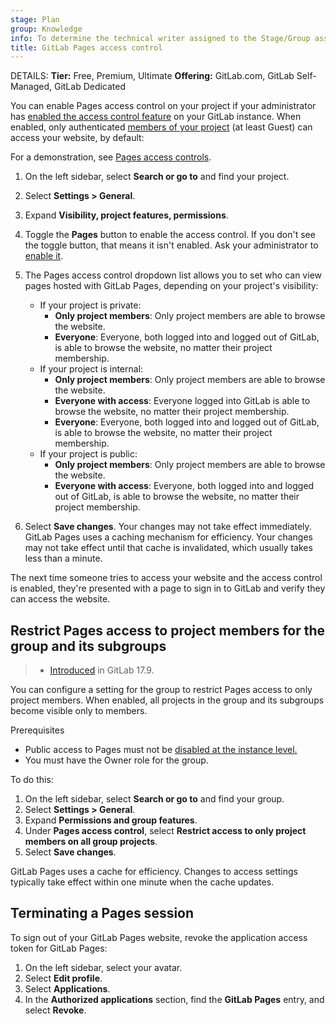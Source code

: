 ```yaml
---
stage: Plan
group: Knowledge
info: To determine the technical writer assigned to the Stage/Group associated with this page, see https://handbook.gitlab.com/handbook/product/ux/technical-writing/#assignments
title: GitLab Pages access control
---
```


DETAILS:
**Tier:** Free, Premium, Ultimate
**Offering:** GitLab.com, GitLab Self-Managed, GitLab Dedicated

You can enable Pages access control on your project
if your administrator has [enabled the access control feature](../../../administration/pages/_index.md#access-control)
on your GitLab instance. When enabled, only authenticated
[members of your project](../../permissions.md#project-members-permissions)
(at least Guest) can access your website, by default:

<i class="fa fa-youtube-play youtube" aria-hidden="true"></i>
For a demonstration, see [Pages access controls](https://www.youtube.com/watch?v=tSPAr5mQYc8).

1. On the left sidebar, select **Search or go to** and find your project.
1. Select **Settings > General**.
1. Expand **Visibility, project features, permissions**.
1. Toggle the **Pages** button to enable the access control. If you don't see the toggle button,
   that means it isn't enabled. Ask your administrator to [enable it](../../../administration/pages/_index.md#access-control).

1. The Pages access control dropdown list allows you to set who can view pages hosted
   with GitLab Pages, depending on your project's visibility:

   - If your project is private:
     - **Only project members**: Only project members are able to browse the website.
     - **Everyone**: Everyone, both logged into and logged out of GitLab, is able to browse the website, no matter their project membership.
   - If your project is internal:
     - **Only project members**: Only project members are able to browse the website.
     - **Everyone with access**: Everyone logged into GitLab is able to browse the website, no matter their project membership.
     - **Everyone**: Everyone, both logged into and logged out of GitLab, is able to browse the website, no matter their project membership.
   - If your project is public:
     - **Only project members**: Only project members are able to browse the website.
     - **Everyone with access**: Everyone, both logged into and logged out of GitLab, is able to browse the website, no matter their project membership.

1. Select **Save changes**. Your changes may not take effect immediately. GitLab Pages uses
   a caching mechanism for efficiency. Your changes may not take effect until that cache is
   invalidated, which usually takes less than a minute.

The next time someone tries to access your website and the access control is
enabled, they're presented with a page to sign in to GitLab and verify they
can access the website.

## Restrict Pages access to project members for the group and its subgroups

> - [Introduced](https://gitlab.com/gitlab-org/gitlab/-/issues/254962) in GitLab 17.9.

You can configure a setting for the group to restrict Pages access to only project members.
When enabled, all projects in the group and its subgroups become visible only to members.

Prerequisites

- Public access to Pages must not be [disabled at the instance level.](../../../administration/pages/_index.md#disable-public-access-to-all-pages-sites)
- You must have the Owner role for the group.

To do this:

1. On the left sidebar, select **Search or go to** and find your group.
1. Select **Settings > General**.
1. Expand **Permissions and group features**.
1. Under **Pages access control**, select
   **Restrict access to only project members on all group projects**.
1. Select **Save changes**.

GitLab Pages uses a cache for efficiency. Changes to access settings typically take effect within one minute when the cache updates.

## Terminating a Pages session

To sign out of your GitLab Pages website, revoke the application access token
for GitLab Pages:

1. On the left sidebar, select your avatar.
1. Select **Edit profile**.
1. Select **Applications**.
1. In the **Authorized applications** section, find the **GitLab Pages**
   entry, and select **Revoke**.
